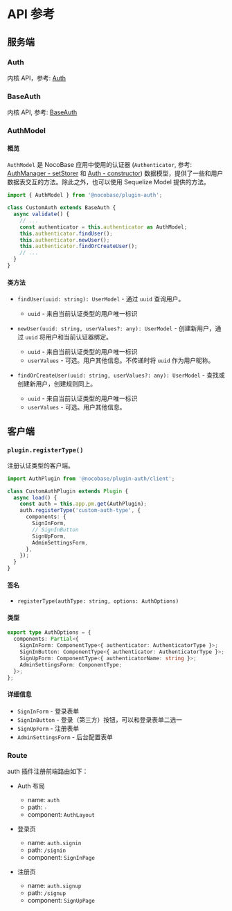 # API 参考

## 服务端

### Auth

内核 API，参考: [Auth](/api/auth/auth)

### BaseAuth

内核 API, 参考: [BaseAuth](/api/auth/base-auth)

### AuthModel

#### 概览

`AuthModel` 是 NocoBase 应用中使用的认证器 (`Authenticator`, 参考: [AuthManager - setStorer](/api/auth/auth-manager#setstorer) 和 [Auth - constructor](/api/auth/auth#constructor)) 数据模型，提供了一些和用户数据表交互的方法。除此之外，也可以使用 Sequelize Model 提供的方法。

```ts
import { AuthModel } from '@nocobase/plugin-auth';

class CustomAuth extends BaseAuth {
  async validate() {
    // ...
    const authenticator = this.authenticator as AuthModel;
    this.authenticator.findUser();
    this.authenticator.newUser();
    this.authenticator.findOrCreateUser();
    // ...
  }
}
```

#### 类方法

- `findUser(uuid: string): UserModel` - 通过 `uuid` 查询用户。
  - `uuid` - 来自当前认证类型的用户唯一标识

- `newUser(uuid: string, userValues?: any): UserModel` - 创建新用户，通过 `uuid` 将用户和当前认证器绑定。
  - `uuid` - 来自当前认证类型的用户唯一标识
  - `userValues` - 可选。用户其他信息。不传递时将 `uuid` 作为用户昵称。

- `findOrCreateUser(uuid: string, userValues?: any): UserModel` - 查找或创建新用户，创建规则同上。
  - `uuid` - 来自当前认证类型的用户唯一标识
  - `userValues` - 可选。用户其他信息。

## 客户端

### `plugin.registerType()`

注册认证类型的客户端。

```ts
import AuthPlugin from '@nocobase/plugin-auth/client';

class CustomAuthPlugin extends Plugin {
  async load() {
    const auth = this.app.pm.get(AuthPlugin);
    auth.registerType('custom-auth-type', {
      components: {
        SignInForm,
        // SignInButton
        SignUpForm,
        AdminSettingsForm,
      },
    });
  }
}
```

#### 签名

- `registerType(authType: string, options: AuthOptions)`

#### 类型

```ts
export type AuthOptions = {
  components: Partial<{
    SignInForm: ComponentType<{ authenticator: AuthenticatorType }>;
    SignInButton: ComponentType<{ authenticator: AuthenticatorType }>;
    SignUpForm: ComponentType<{ authenticatorName: string }>;
    AdminSettingsForm: ComponentType;
  }>;
};
```

#### 详细信息

- `SignInForm` - 登录表单
- `SignInButton` - 登录（第三方）按钮，可以和登录表单二选一
- `SignUpForm` - 注册表单
- `AdminSettingsForm` - 后台配置表单

### Route

auth 插件注册前端路由如下：

- Auth 布局
  - name: `auth`
  - path: `-`
  - component: `AuthLayout`

- 登录页
  - name: `auth.signin`
  - path: `/signin`
  - component: `SignInPage`

- 注册页
  - name: `auth.signup`
  - path: `/signup`
  - component: `SignUpPage`
